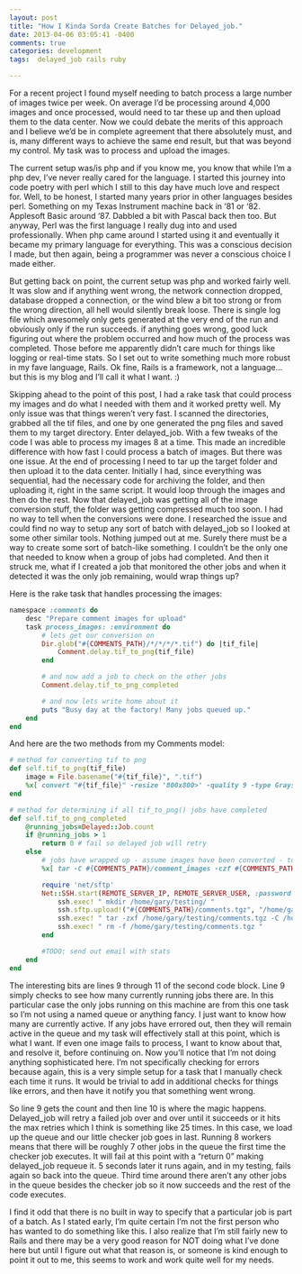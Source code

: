 ```yaml
---
layout: post
title: "How I Kinda Sorda Create Batches for Delayed_job."
date: 2013-04-06 03:05:41 -0400
comments: true
categories: development
tags:  delayed_job rails ruby

---
```


For a recent project I found myself needing to batch process a large number of images twice per week. On average I’d be processing around 4,000 images and once processed, would need to tar these up and then upload them to the data center. Now we could debate the merits of this approach and I believe we’d be in complete agreement that there absolutely must, and is, many different ways to achieve the same end result, but that was beyond my control. My task was to process and upload the images.<!-- more -->

The current setup was/is php and if you know me, you know that while I’m a php dev, I’ve never really cared for the language. I started this journey into code poetry with perl which I still to this day have much love and respect for. Well, to be honest, I started many years prior in other languages besides perl. Something on my Texas Instrument machine back in ‘81 or ‘82. Applesoft Basic around ‘87. Dabbled a bit with Pascal back then too. But anyway, Perl was the first language I really dug into and used professionally. When php came around I started using it and eventually it became my primary language for everything. This was a conscious decision I made, but then again, being a programmer was never a conscious choice I made either.

But getting back on point, the current setup was php and worked fairly well. It was slow and if anything went wrong, the network connection dropped, database dropped a connection, or the wind blew a bit too strong or from the wrong direction, all hell would silently break loose. There is single log file which awesomely only gets generated at the very end of the run and obviously only if the run succeeds. if anything goes wrong, good luck figuring out where the problem occurred and how much of the process was completed. Those before me apparently didn’t care much for things like logging or real-time stats. So I set out to write something much more robust in my fave language, Rails. Ok fine, Rails is a framework, not a language… but this is my blog and I’ll call it what I want. :)

Skipping ahead to the point of this post, I had a rake task that could process my images and do what I needed with them and it worked pretty well. My only issue was that things weren’t very fast. I scanned the directories, grabbed all the tif files, and one by one generated the png files and saved them to my target directory. Enter delayed_job. With a few tweaks of the code I was able to process my images 8 at a time. This made an incredible difference with how fast I could process a batch of images. But there was one issue. At the end of processing I need to tar up the target folder and then upload it to the data center. Initially I had, since everything was sequential, had the necessary code for archiving the folder, and then uploading it, right in the same script. It would loop through the images and then do the rest. Now that delayed_job was getting all of the image conversion stuff, the folder was getting compressed much too soon. I had no way to tell when the conversions were done. I researched the issue and could find no way to setup any sort of batch with delayed_job so I looked at some other similar tools. Nothing jumped out at me. Surely there must be a way to create some sort of batch-like something. I couldn’t be the only one that needed to know when a group of jobs had completed. And then it struck me, what if I created a job that monitored the other jobs and when it detected it was the only job remaining, would wrap things up?

Here is the rake task that handles processing the images:

``` ruby
namespace :comments do
    desc "Prepare comment images for upload"
    task process_images: :environment do
        # lets get our conversion on
        Dir.glob("#{COMMENTS_PATH}/*/*/*/*.tif") do |tif_file|
            Comment.delay.tif_to_png(tif_file)
        end

        # and now add a job to check on the other jobs
        Comment.delay.tif_to_png_completed

        # and now lets write home about it
        puts "Busy day at the factory! Many jobs queued up."
    end
end
```

And here are the two methods from my Comments model:

``` ruby
# method for converting tif to png
def self.tif_to_png(tif_file)
    image = File.basename("#{tif_file}", ".tif")
    %x[ convert "#{tif_file}" -resize '800x800>' -quality 9 -type Grayscale -depth 4 "#{COMMENTS_PATH}/comment_images/#{image}.png" ]
end

# method for determining if all tif_to_png() jobs have completed
def self.tif_to_png_completed
    @running_jobs=Delayed::Job.count
    if @running_jobs > 1
        return 0 # fail so delayed job will retry
    else
        # jobs have wrapped up - assume images have been converted - toss 'em in the tar pits
        %x[ tar -C #{COMMENTS_PATH}/comment_images -czf #{COMMENTS_PATH}/comments.tgz . ]

        require 'net/sftp'
        Net::SSH.start(REMOTE_SERVER_IP, REMOTE_SERVER_USER, :password => REMOTE_SERVER_PASSWORD)  do |ssh|
            ssh.exec! " mkdir /home/gary/testing/ "
            ssh.sftp.upload!("#{COMMENTS_PATH}/comments.tgz", "/home/gary/testing/comments.tgz")
            ssh.exec! " tar -zxf /home/gary/testing/comments.tgz -C /home/gary/testing "
            ssh.exec! " rm -f /home/gary/testing/comments.tgz "
        end

        #TODO: send out email with stats
    end
end
```

The interesting bits are lines 9 through 11 of the second code block. Line 9 simply checks to see how many currently running jobs there are. In this particular case the only jobs running on this machine are from this one task so I’m not using a named queue or anything fancy. I just want to know how many are currently active. If any jobs have errored out, then they will remain active in the queue and my task will effectively stall at this point, which is what I want. If even one image fails to process, I want to know about that, and resolve it, before continuing on. Now you’ll notice that I’m not doing anything sophisticated here. I’m not specifically checking for errors because again, this is a very simple setup for a task that I manually check each time it runs. It would be trivial to add in additional checks for things like errors, and then have it notify you that something went wrong.

So line 9 gets the count and then line 10 is where the magic happens. Delayed_job will retry a failed job over and over until it succeeds or it hits the max retries which I think is something like 25 times. In this case, we load up the queue and our little checker job goes in last. Running 8 workers means that there will be roughly 7 other jobs in the queue the first time the checker job executes. It will fail at this point with a “return 0” making delayed_job requeue it. 5 seconds later it runs again, and in my testing, fails again so back into the queue. Third time around there aren’t any other jobs in the queue besides the checker job so it now succeeds and the rest of the code executes.

I find it odd that there is no built in way to specify that a particular job is part of a batch. As I stated early, I’m quite certain I’m not the first person who has wanted to do something like this. I also realize that I’m still fairly new to Rails and there may be a very good reason for NOT doing what I’ve done here but until I figure out what that reason is, or someone is kind enough to point it out to me, this seems to work and work quite well for my needs.